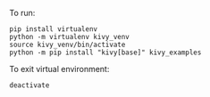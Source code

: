 To run:

```
pip install virtualenv
python -m virtualenv kivy_venv
source kivy_venv/bin/activate
python -m pip install "kivy[base]" kivy_examples
```

To exit virtual environment:

```
deactivate
```